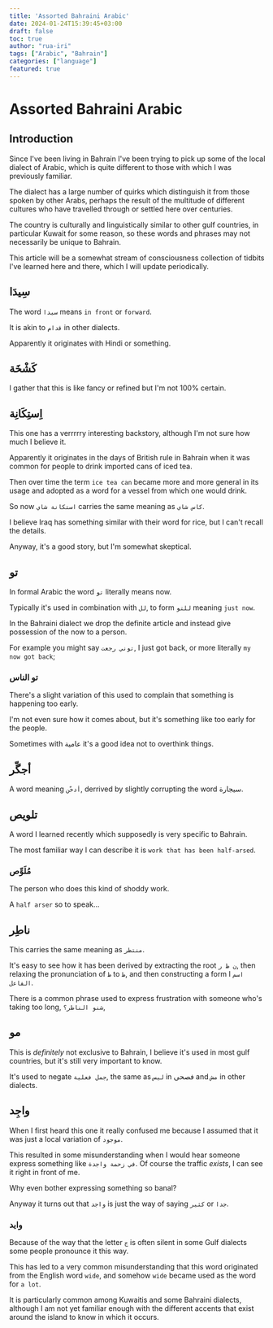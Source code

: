 ```yaml
---
title: 'Assorted Bahraini Arabic'
date: 2024-01-24T15:39:45+03:00
draft: false
toc: true
author: "rua-iri"
tags: ["Arabic", "Bahrain"]
categories: ["language"]
featured: true
---
```


# Assorted Bahraini Arabic


## Introduction 

Since I've been living in Bahrain I've been trying to pick up some of the local dialect of Arabic, which is quite different to those with which I was previously familiar.

The dialect has a large number of quirks which distinguish it from those spoken by other Arabs, perhaps the result of the multitude of different cultures who have travelled through or settled here over centuries.

The country is culturally and linguistically similar to other gulf countries, in particular Kuwait for some reason, so these words and phrases may not necessarily be unique to Bahrain.

This article will be a somewhat stream of consciousness collection of tidbits I've learned here and there, which I will update periodically.



## سِيدَا

The word `سيدا` means `in front` or `forward`.

It is akin to `قدام` in other dialects.

Apparently it originates with Hindi or something.



## كَشْخَة

I gather that this is like fancy or refined but I'm not 100% certain.



## اِستِكَانِة

This one has a verrrrry interesting backstory, although I'm not sure how much I believe it.

Apparently it originates in the days of British rule in Bahrain when it was common for people to drink imported cans of iced tea.

Then over time the term `ice tea can` became more and more general in its usage and adopted as a word for a vessel from which one would drink.

So now `استكانة شاي` carries the same meaning as `كاس شاي`.

I believe Iraq has something similar with their word for rice, but I can't recall the details.

Anyway, it's a good story, but I'm somewhat skeptical.



## تو

In formal Arabic the word `تو` literally means now.

Typically it's used in combination with `لل`, to form `للتو` meaning `just now`.

In the Bahraini dialect we drop the definite article and instead give possession of the now to a person.

For example you might say `توني رجعت`, I just got back, or more literally `my now got back`;

### تو الناس

There's a slight variation of this used to complain that something is happening too early.

I'm not even sure how it comes about, but it's something like too early for the people.

Sometimes with عامية it's a good idea not to overthink things.



## أجگّر

A word meaning `أدخّن`, derrived by slightly corrupting the word سيجارة.



## تلويص

A word I learned recently which supposedly is very specific to Bahrain.

The most familiar way I can describe it is `work that has been half-arsed`.

### مُلَوِّص

The person who does this kind of shoddy work.

A `half arser` so to speak...



## ناطِر

This carries the same meaning as `منتظر`.

It's easy to see how it has been derived by extracting the root `ن ظ ر`, then relaxing the pronunciation of `ظ` to `ط`, and then constructing a form I `اسم الفاعل`.

There is a common phrase used to express frustration with someone who's taking too long, `شنو الناطر؟`,



## مو

This is *definitely* not exclusive to Bahrain, I believe it's used in most gulf countries, but it's still very important to know.

It's used to negate `جمل فعلية`, the same as `ليس` in فصحى and `مش` in other dialects.



## واجِد

When I first heard this one it really confused me because I assumed that it was just a local variation of `موجود`.

This resulted in some misunderstanding when I would hear someone express something like `في زحمة واجدة`.
Of course the traffic _exists_, I can see it right in front of me. 

Why even bother expressing something so banal?

Anyway it turns out that `واجد` is just the way of saying `كثير` or `جدا`.

### وايد

Because of the way that the letter `ج` is often silent in some Gulf dialects some people pronounce it this way.

This has led to a very common misunderstanding that this word originated from the English word `wide`, and somehow `wide` became used as the word for `a lot`.

It is particularly common among Kuwaitis and some Bahraini dialects, although I am not yet familiar enough with the different accents that exist around the island to know in which it occurs.




